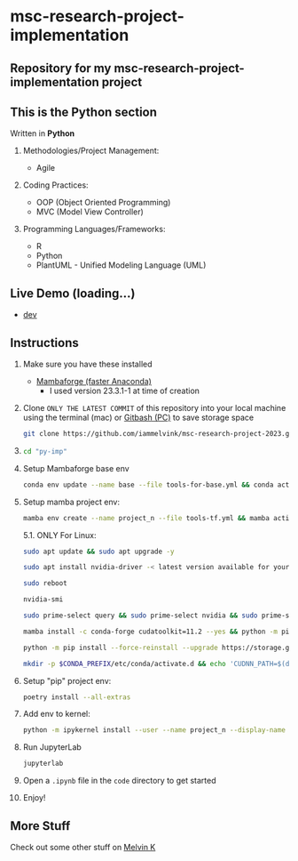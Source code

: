 # msc-research-project-implementation

## Repository for my msc-research-project-implementation project

## This is the Python section

Written in **Python**

1. Methodologies/Project Management:

   - Agile

2. Coding Practices:

   - OOP (Object Oriented Programming)
   - MVC (Model View Controller)

3. Programming Languages/Frameworks:

   - R
   - Python
   - PlantUML - Unified Modeling Language (UML)

## Live Demo (loading...)

- [dev](https://<>.amazonaws.com/dev 'dev')

## Instructions

1. Make sure you have these installed

   - [Mambaforge (faster Anaconda)](https://github.com/conda-forge/miniforge/releases/ 'Mambaforge (faster Anaconda)')
     - I used version 23.3.1-1 at time of creation

2. Clone `ONLY THE LATEST COMMIT` of this repository into your local machine using the terminal (mac) or
   [Gitbash (PC)](https://git-scm.com/download/win 'Gitbash (PC)') to save storage space

   ```sh
   git clone https://github.com/iammelvink/msc-research-project-2023.git --depth=1
   ```

3. ```sh
   cd "py-imp"
   ```

4. Setup Mambaforge base env

   ```sh
   conda env update --name base --file tools-for-base.yml && conda activate base
   ```

5. Setup mamba project env:

   ```sh
   mamba env create --name project_n --file tools-tf.yml && mamba activate project_n
   ```

   5.1. ONLY For Linux:

      ```sh
      sudo apt update && sudo apt upgrade -y
      ```

      ```sh
      sudo apt install nvidia-driver -< latest version available for your pc>
      ```

      ```sh
      sudo reboot
      ```

      ```sh
      nvidia-smi
      ```

      ```sh
      sudo prime-select query && sudo prime-select nvidia && sudo prime-select query
      ```

      ```sh
      mamba install -c conda-forge cudatoolkit=11.2 --yes && python -m pip install --force-reinstall --upgrade nvidia_cudnn_cu11==8.9.2.26
      ```

      ```sh
      python -m pip install --force-reinstall --upgrade https://storage.googleapis.com/tensorflow/linux/gpu/tensorflow_gpu-2.10.1-cp38-cp38-manylinux_2_17_x86_64.manylinux2014_x86_64.whl && mamba install -c nvidia cuda-nvcc=11.3.58 --yes
      ```

      ```sh
      mkdir -p $CONDA_PREFIX/etc/conda/activate.d && echo 'CUDNN_PATH=$(dirname $(python -c "import nvidia.cudnn;print(nvidia.cudnn.__file__)"))' >> $CONDA_PREFIX/etc/conda/activate.d/env_vars.sh && echo 'export LD_LIBRARY_PATH=$LD_LIBRARY_PATH:$CONDA_PREFIX/lib/:$CUDNN_PATH/lib' >> $CONDA_PREFIX/etc/conda/activate.d/env_vars.sh && mkdir -p $CONDA_PREFIX/etc/conda/activate.d && printf 'export XLA_FLAGS=--xla_gpu_cuda_data_dir=$CONDA_PREFIX/lib/\n' >> $CONDA_PREFIX/etc/conda/activate.d/env_vars.sh && source $CONDA_PREFIX/etc/conda/activate.d/env_vars.sh && mkdir -p $CONDA_PREFIX/lib/nvvm/libdevice && cp $CONDA_PREFIX/lib/libdevice.10.bc $CONDA_PREFIX/lib/nvvm/libdevice/
      ```

6. Setup "pip" project env:

   ```sh
   poetry install --all-extras
   ```

7. Add env to kernel:

   ```sh
   python -m ipykernel install --user --name project_n --display-name "Python 3.8 (project_n)"
   ```

8. Run JupyterLab

   ```sh
   jupyterlab
   ```

9. Open a `.ipynb` file in the `code` directory to get started

10. Enjoy!

## More Stuff

Check out some other stuff on
[Melvin K](https://github.com/iammelvink 'Melvin K GitHub page')
